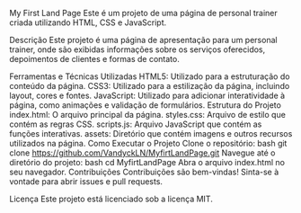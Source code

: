 My First Land Page
Este é um projeto de uma página de personal trainer criada utilizando HTML, CSS e JavaScript.

Descrição
Este projeto é uma página de apresentação para um personal trainer, onde são exibidas informações sobre os serviços oferecidos, depoimentos de clientes e formas de contato.

Ferramentas e Técnicas Utilizadas
HTML5: Utilizado para a estruturação do conteúdo da página.
CSS3: Utilizado para a estilização da página, incluindo layout, cores e fontes.
JavaScript: Utilizado para adicionar interatividade à página, como animações e validação de formulários.
Estrutura do Projeto
index.html: O arquivo principal da página.
styles.css: Arquivo de estilo que contém as regras CSS.
scripts.js: Arquivo JavaScript que contém as funções interativas.
assets: Diretório que contém imagens e outros recursos utilizados na página.
Como Executar o Projeto
Clone o repositório:
bash
git clone https://github.com/VandyckLN/MyfirtLandPage.git
Navegue até o diretório do projeto:
bash
cd MyfirtLandPage
Abra o arquivo index.html no seu navegador.
Contribuições
Contribuições são bem-vindas! Sinta-se à vontade para abrir issues e pull requests.

Licença
Este projeto está licenciado sob a licença MIT.
